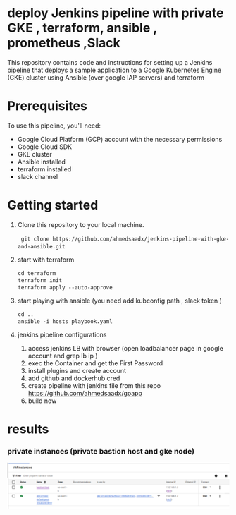 # deploy Jenkins pipeline with private GKE , terraform, ansible , prometheus ,Slack
This repository contains code and instructions for setting up a Jenkins pipeline that deploys a sample application to a Google Kubernetes Engine (GKE) cluster using Ansible (over google IAP servers) and terraform

# Prerequisites
 To use this pipeline, you'll need:
  - Google Cloud Platform (GCP) account with the necessary permissions
  - Google Cloud SDK
  - GKE cluster
  - Ansible installed 
  - terraform installed
  - slack channel

# Getting started
1. Clone this repository to your local machine. 

    ``` git clone https://github.com/ahmedsaadx/jenkins-pipeline-with-gke-and-ansible.git```

2. start with terraform
   ``` 
   cd terraform
   terraform init
   terraform apply --auto-approve  
   ```

3. start playing with ansible (you need add kubconfig path , slack token  )
   ```
   cd ..
   ansible -i hosts playbook.yaml
   ```
4. jenkins pipeline configurations
   1. access jenkins LB with browser (open loadbalancer page in google account and grep lb ip )
   2. exec the Container and get the First Password
   3. install plugins and create account
   4. add github and dockerhub cred
   5. create pipeline with jenkins file from this repo https://github.com/ahmedsaadx/goapp
   6. build now 

# results
### private instances (private bastion host and gke node)

![image](pics/private_instances.png)

 
    

